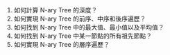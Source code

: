 

1. 如何計算 N-ary Tree 的深度？
2. 如何實現 N-ary Tree 的前序、中序和後序遍歷？
3. 如何找到 N-ary Tree 中的最大值、最小值以及平均值？
4. 如何找到 N-ary Tree 中某一節點的所有祖先節點？
5. 如何實現 N-ary Tree 的層序遍歷？